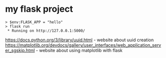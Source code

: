 # my flask project

```
> $env:FLASK_APP = "hello"
> flask run
 * Running on http://127.0.0.1:5000/
 ```
 https://docs.python.org/3/library/uuid.html - website about uuid creation
 https://matplotlib.org/devdocs/gallery/user_interfaces/web_application_server_sgskip.html - website about using matplotlib with flask
 